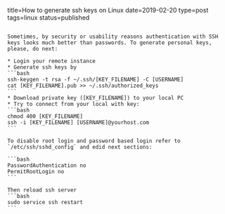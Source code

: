 title=How to generate ssh keys on Linux
date=2019-02-20
type=post
tags=linux
status=published
~~~~~~

Sometimes, by security or usability reasons authentication with SSH keys looks much better than passwords. To generate personal keys, please, do next:

* Login your remote instance
* Generate ssh keys by
```bash
ssh-keygen -t rsa -f ~/.ssh/[KEY_FILENAME] -C [USERNAME]
cat [KEY_FILENAME].pub >> ~/.ssh/authorized_keys
```
* Download private key ([KEY_FILENAME]) to your local PC
* Try to connect from your local with key:
```bash
chmod 400 [KEY_FILENAME]
ssh -i [KEY_FILENAME] [USERNAME]@yourhost.com
```

To disable root login and password based login refer to  `/etc/ssh/sshd_config` and edid next sections:

```bash
PasswordAuthentication no
PermitRootLogin no
```

Then reload ssh server
```bash
sudo service ssh restart
```
